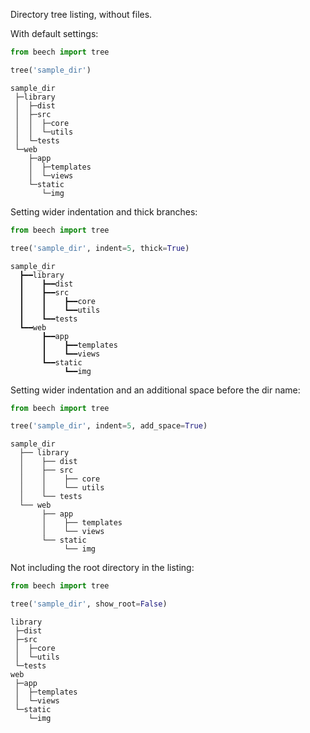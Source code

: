 Directory tree listing, without files.

With default settings:

```python
from beech import tree

tree('sample_dir')
```

```
sample_dir
 ├─library
 │  ├─dist
 │  ├─src
 │  │  ├─core
 │  │  └─utils
 │  └─tests
 └─web
    ├─app
    │  ├─templates
    │  └─views
    └─static
       └─img
```

Setting wider indentation and thick branches:

```python
from beech import tree

tree('sample_dir', indent=5, thick=True)
```

```
sample_dir
  ┣━━library
  ┃    ┣━━dist
  ┃    ┣━━src
  ┃    ┃    ┣━━core
  ┃    ┃    ┗━━utils
  ┃    ┗━━tests
  ┗━━web
       ┣━━app
       ┃    ┣━━templates
       ┃    ┗━━views
       ┗━━static
            ┗━━img
```

Setting wider indentation and an additional space before the dir name:

```python
from beech import tree

tree('sample_dir', indent=5, add_space=True)
```

```
sample_dir
  ├── library
  │    ├── dist
  │    ├── src
  │    │    ├── core
  │    │    └── utils
  │    └── tests
  └── web
       ├── app
       │    ├── templates
       │    └── views
       └── static
            └── img
```

Not including the root directory in the listing:

```python
from beech import tree

tree('sample_dir', show_root=False)
```

```
library
 ├─dist
 ├─src
 │  ├─core
 │  └─utils
 └─tests
web
 ├─app
 │  ├─templates
 │  └─views
 └─static
    └─img
```
